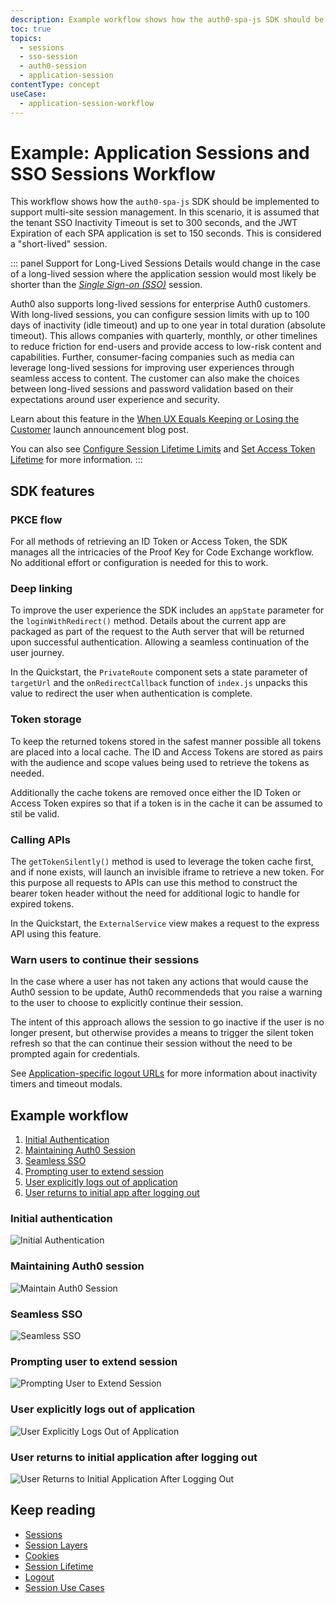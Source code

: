 ```yaml
---
description: Example workflow shows how the auth0-spa-js SDK should be implemented to support multi-site session management.
toc: true
topics:
  - sessions
  - sso-session
  - auth0-session
  - application-session
contentType: concept
useCase:
  - application-session-workflow
---
```


# Example: Application Sessions and SSO Sessions Workflow

This workflow shows how the `auth0-spa-js` SDK should be implemented to support multi-site session management.  In this scenario, it is assumed that the tenant SSO Inactivity Timeout is set to 300 seconds, and the JWT Expiration of each SPA application is set to 150 seconds. This is considered a "short-lived" session. 

::: panel Support for Long-Lived Sessions
Details would change in the case of a long-lived session where the application session would most likely be shorter than the <dfn data-key="single-sign-on">[Single Sign-on (SSO)](/sso)</dfn> session.

Auth0 also supports long-lived sessions for enterprise Auth0 customers. With long-lived sessions, you can configure session limits with up to 100 days of inactivity (idle timeout) and up to one year in total duration (absolute timeout). This allows companies with quarterly, monthly, or other timelines to reduce friction for end-users and provide access to low-risk content and capabilities. Further, consumer-facing companies such as media can leverage long-lived sessions for improving user experiences through seamless access to content. The customer can also make the choices between long-lived sessions and password validation based on their expectations around user experience and security.

Learn about this feature in the [When UX Equals Keeping or Losing the Customer](https://auth0.com/blog/when-ux-equals-keeping-or-losing-the-customer/) launch announcement blog post.

You can also see [Configure Session Lifetime Limits](/sso/current/configure-session-lifetime-limits) and [Set Access Token Lifetime](/tokens/guides/access-token/set-access-token-lifetime) for more information.
:::

## SDK features

### PKCE flow

For all methods of retrieving an ID Token or Access Token, the SDK manages all the intricacies of the Proof Key for Code Exchange workflow. No additional effort or configuration is needed for this to work.

### Deep linking

To improve the user experience the SDK includes an `appState` parameter for the `loginWithRedirect()` method. Details about the current app are packaged as part of the request to the Auth server that will be returned upon successful authentication. Allowing a seamless continuation of the user journey. 

In the Quickstart, the `PrivateRoute` component sets a state parameter of `targetUrl` and the `onRedirectCallback` function of `index.js` unpacks this value to redirect the user when authentication is complete.

### Token storage

To keep the returned tokens stored in the safest manner possible all tokens are placed into a local cache. The ID and Access Tokens are stored as pairs with the audience and scope values being used to retrieve the tokens as needed.

Additionally the cache tokens are removed once either the ID Token or Access Token expires so that if a token is in the cache it can be assumed to stil be valid.

### Calling APIs

The `getTokenSilently()` method is used to leverage the token cache first, and if none exists, will launch an invisible iframe to retrieve a new token.  For this purpose all requests to APIs can use this method to construct the bearer token header without the need for additional logic to handle for expired tokens.

In the Quickstart, the `ExternalService` view makes a request to the express API using this feature.

### Warn users to continue their sessions

In the case where a user has not taken any actions that would cause the Auth0 session to be update, Auth0 recommendeds that you raise a warning to the user to choose to explicitly continue their session.

The intent of this approach allows the session to go inactive if the user is no longer present, but otherwise provides a means to trigger the silent token refresh so that the can continue their session without the need to be prompted again for credentials. 

See [Application-specific logout URLs](/sessions/concepts/session-lifetime#application-specific-logout-urls) for more information about inactivity timers and timeout modals. 

## Example workflow

1. [Initial Authentication](#initial-authentication)
2. [Maintaining Auth0 Session](#maintaining-auth0-session)
3. [Seamless SSO](#seamless-sso)
4. [Prompting user to extend session](#prompting-user-to-extend-session)
5. [User explicitly logs out of application](#user-explicitly-logs-out-of-application)
6. [User returns to initial app after logging out](#user-returns-to-initial-app-after-logging-out)

### Initial authentication

![Initial Authentication](/media/articles/sessions/initial-authentication.png)

### Maintaining Auth0 session

![Maintain Auth0 Session](/media/articles/sessions/maintain-auth0-session.png)

### Seamless SSO

![Seamless SSO](/media/articles/sessions/seamless-sso.png)

### Prompting user to extend session

![Prompting User to Extend Session](/media/articles/sessions/prompt-user-extend-session.png)

### User explicitly logs out of application

![User Explicitly Logs Out of Application](/media/articles/sessions/user-explicitly-logs-out-of-app.png)

### User returns to initial application after logging out

![User Returns to Initial Application After Logging Out](/media/articles/sessions/user-returns-to-initial-app.png)

## Keep reading

* [Sessions](/sessions)
* [Session Layers](/sessions/concepts/session-layers)
* [Cookies](/sessions/concepts/cookies)
* [Session Lifetime](/sessions/concepts/session-lifetime)
* [Logout](/logout)
* [Session Use Cases](/sessions/references/sample-use-cases-sessions)
